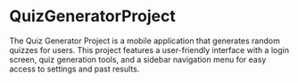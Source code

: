 # QuizGeneratorProject
The Quiz Generator Project is a mobile application that generates random quizzes for users. This project features a user-friendly interface with a login screen, quiz generation tools, and a sidebar navigation menu for easy access to settings and past results.
